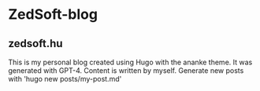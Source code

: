 # ZedSoft-blog
## zedsoft.hu

This is my personal blog created using Hugo with the ananke theme. It was generated with GPT-4. Content is written by myself.
Generate new posts with 'hugo new posts/my-post.md'